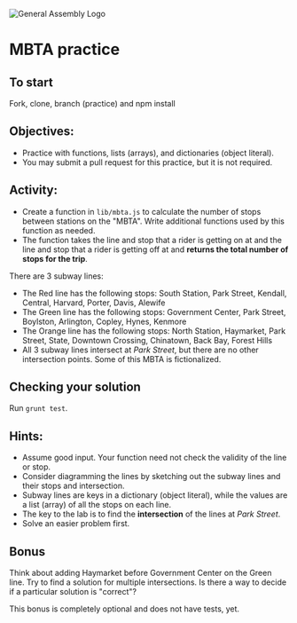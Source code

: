 ![General Assembly Logo](http://i.imgur.com/ke8USTq.png)

# MBTA practice

## To start

Fork, clone, branch (practice) and npm install

## Objectives:
- Practice with functions, lists (arrays), and  dictionaries (object literal).
- You may submit a pull request for this practice, but it is not required.

## Activity:

- Create a function in `lib/mbta.js` to calculate the number of stops between stations on the "MBTA". Write additional functions used by this function as needed.
- The function takes the line and stop that a rider is getting on at and the line and stop that a rider is getting off at and **returns the total number of stops for the trip**.

There are 3 subway lines:

- The Red line has the following stops: South Station, Park Street, Kendall, Central, Harvard, Porter, Davis, Alewife
- The Green line has the following stops: Government Center, Park Street, Boylston, Arlington, Copley, Hynes, Kenmore
- The Orange line has the following stops:  North Station, Haymarket, Park Street, State, Downtown Crossing, Chinatown, Back Bay, Forest Hills
- All 3 subway lines intersect at *Park Street*, but there are no other intersection points. Some of this MBTA is fictionalized.

## Checking your solution

Run `grunt test`.

## Hints:

* Assume good input.  Your function need not check the validity of the line or stop.
* Consider diagramming the lines by sketching out the subway lines and their stops and intersection.
* Subway lines are keys in a dictionary (object literal), while the values are a list (array) of all the stops on each line.
* The key to the lab is to find the __intersection__ of the lines at *Park Street*.
* Solve an easier problem first.

## Bonus

Think about adding Haymarket before Government Center on the Green line.  Try to find a solution for multiple intersections.  Is there a way to decide if a particular solution is "correct"?

This bonus is completely optional and does not have tests, yet.
